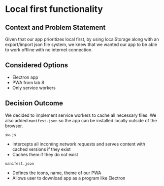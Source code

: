 # Local first functionality

## Context and Problem Statement

Given that our app prioritizes local first, by using localStorage along with an export/import json file system, we knew that we wanted our app to be able to work offline with no internet connection.

## Considered Options

- Electron app
- PWA from lab 8
- Only service workers

## Decision Outcome

We decided to implement service workers to cache all necessary files. We also added `manifest.json` so the app can be installed locally outside of the browser.

`sw.js`

- Intercepts all incoming network requests and serves content with cached versions if they exist
- Caches them if they do not exist

`manifest.json`

- Defines the icons, name, theme of our PWA
- Allows user to download app as a program like Electron


